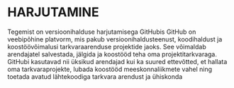 # HARJUTAMINE
Tegemist on versioonihalduse harjutamisega GitHubis
GitHub on veebipõhine platvorm, mis pakub versioonihaldusteenust, koodihaldust ja koostöövõimalusi tarkvaraarenduse projektide jaoks. See võimaldab arendajatel salvestada, jälgida ja koostööd teha oma projektitarkvaraga. GitHubi kasutavad nii üksikud arendajad kui ka suured ettevõtted, et hallata oma tarkvaraprojekte, lubada koostööd meeskonnaliikmete vahel ning toetada avatud lähtekoodiga tarkvara arendust ja ühiskonda
